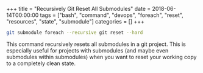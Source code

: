 +++
title = "Recursively Git Reset All Submodules"
date = 2018-06-14T00:00:00
tags = ["bash", "command", "devops", "foreach", "reset", "resources", "state", "submodule"]
categories = []
+++


```bash
git submodule foreach --recursive git reset --hard
```

This command recursively resets all submodules in a git project.
This is especially useful for projects with submodules (and maybe even submodules within submodules) when you want to reset your working copy to a completely clean state.
